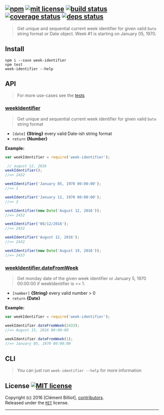 ## [![npm][npmjs-img]][npmjs-url] [![mit license][license-img]][license-url] [![build status][travis-img]][travis-url] [![coverage status][coveralls-img]][coveralls-url] [![deps status][daviddm-img]][daviddm-url]

> Get unique and sequential current week identifier for given valid `Date` string format or Date object.
Week #1 is starting on January 05, 1970.

## Install
```
npm i --save week-identifier
npm test
week-identifier --help
```


## API
> For more use-cases see the [tests](./test.js)

### [weekIdentifier](./index.js#L50)
> Get unique and sequential current week identifier for given valid `Date` string format

- `[date]` **{String}** every valid Date-ish string format
- `return` **{Number}**

**Example:**

```js
var weekIdentifier = require('week-identifier');

 // august 12, 2016
weekIdentifier();
//=> 2432

weekIdentifier('January 05, 1970 00:00:00');
//=> 1

weekIdentifier('January 12, 1970 00:00:00');
//=> 2

weekIdentifier(new Date('August 12, 2016'));
//=> 2432

weekIdentifier('08/12/2016');
//=> 2432

weekIdentifier('August 12, 2016');
//=> 2432

weekIdentifier(new Date('August 19, 2016'));
//=> 2433

```

### [weekIdentifier.dateFromWeek](./index.js#L86)
> Get monday date of the given week identifier or January 5, 1970 00:00:00 if weekIdentifier is <= 1.

- `[number]` **{String}** every valid number > 0
- `return` **{Date}**

**Example:**

```js
var weekIdentifier = require('week-identifier');

weekIdentifier.dateFromWeek(2433);
//=> August 15, 2016 00:00:00

weekIdentifier.dateFromWeek(1);
//=> January 05, 1970 00:00:00

```

## CLI
> You can just run `week-identifier --help` for more information


## License [![MIT license][license-img]][license-url]
Copyright (c) 2016 [Clément Billiot], [contributors][contrib-graf].  
Released under the [`MIT`][license-url] license.


[npmjs-url]: http://npm.im/week-identifier
[npmjs-img]: https://img.shields.io/npm/v/week-identifier.svg?style=flat&label=week-identifier

[coveralls-url]: https://coveralls.io/r/throll/week-identifier?branch=master
[coveralls-img]: https://img.shields.io/coveralls/throll/week-identifier.svg?style=flat

[license-url]: https://github.com/throll/week-identifier/blob/master/license.md
[license-img]: https://img.shields.io/badge/license-MIT-blue.svg?style=flat

[travis-url]: https://travis-ci.org/throll/week-identifier
[travis-img]: https://img.shields.io/travis/throll/week-identifier.svg?style=flat

[daviddm-url]: https://david-dm.org/throll/week-identifier
[daviddm-img]: https://img.shields.io/david/dev/throll/week-identifier.svg?style=flat

[author-github]: https://github.com/throll

[contrib-graf]: https://github.com/throll/week-identifier/graphs/contributors

***
